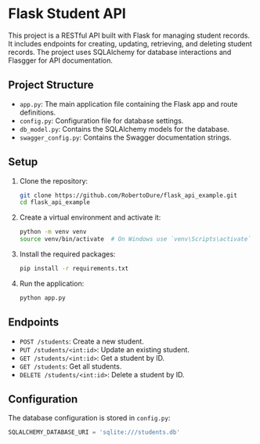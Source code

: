 # Flask Student API

This project is a RESTful API built with Flask for managing student records. It includes endpoints for creating, updating, retrieving, and deleting student records. The project uses SQLAlchemy for database interactions and Flasgger for API documentation.

## Project Structure

- `app.py`: The main application file containing the Flask app and route definitions.
- `config.py`: Configuration file for database settings.
- `db_model.py`: Contains the SQLAlchemy models for the database.
- `swagger_config.py`: Contains the Swagger documentation strings.

## Setup

1. Clone the repository:
    ```sh
    git clone https://github.com/RobertoDure/flask_api_example.git
    cd flask_api_example
    ```

2. Create a virtual environment and activate it:
    ```sh
    python -m venv venv
    source venv/bin/activate  # On Windows use `venv\Scripts\activate`
    ```

3. Install the required packages:
    ```sh
    pip install -r requirements.txt
    ```

4. Run the application:
    ```sh
    python app.py
    ```

## Endpoints

- `POST /students`: Create a new student.
- `PUT /students/<int:id>`: Update an existing student.
- `GET /students/<int:id>`: Get a student by ID.
- `GET /students`: Get all students.
- `DELETE /students/<int:id>`: Delete a student by ID.

## Configuration

The database configuration is stored in `config.py`:
```python
SQLALCHEMY_DATABASE_URI = 'sqlite:///students.db'